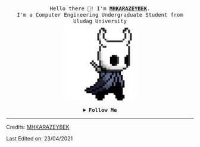 <p align="center">
  <br>
  <samp>
    Hello there 👋! I'm <b><a rel="nofollow noopener noreferrer" target="_blank" href="https://mhkarazeybek.com">MHKARAZEYBEK</a></b>.
    <br>I'm a Computer Engineering Undergraduate Student from Uludag University<br>

</samp>

  <img src="https://raw.githubusercontent.com/TanZng/TanZng/master/assets/hollor_knight3.gif" width="200"/>

</p>


<details align="center">

<summary> <b> <samp> Follow Me </samp></b></summary>
<samp>
 <b><h2 style="color: #fc6203">SOCIAL  &nbsp; MEDIA !</h2> </b>

<p align="center">
  <a rel="nofollow noopener noreferrer" target="_blank" href="https://www.linkedin.com/in/mhkarazeybek/">
  <img src="https://content.linkedin.com/content/dam/me/business/en-us/amp/brand-site/v2/bg/LI-Bug.svg.original.svg" width="30px" alt="LinkedIn"></a>
  &nbsp; 
  &nbsp;
  <a rel="nofollow noopener noreferrer" target="_blank" href="https://twitter.com/mhkarazeybek">
  <img src="https://about.twitter.com/content/dam/about-twitter/en/brand-toolkit/brand-download-img-1.jpg.twimg.1920.jpg" width="30px" alt="Twitter"></a>
  &nbsp; 
  &nbsp;
  <a rel="nofollow noopener noreferrer" target="_blank" href="https://mhkarazeybek.com">
  <img class="fa fa-web" src="" width="30px" alt="WEBSITE"></a>
</p> 
</samp>
</details>

----
Credits: [MHKARAZEYBEK](https://github.com/mhkarazeybek)

Last Edited on: 23/04/2021
